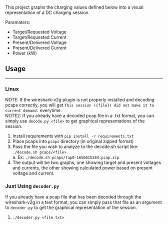 This project graphs the charging values defined below into a visual representation of a DC charging session.

Paramaters:
- Target/Requested Voltage
- Target/Requested Current
- Present/Delivered Voltage
- Present/Delivered Current
- Power (kW)

## Usage
------------------------------------------------------------

### Linux

NOTE: If the wireshark-v2g plugin is not properly installed and decoding pcaps correctly, you will get `This session ({file}) did not make it to current demand.` everytime.\
NOTE2: If you already have a decoded pcap file in a .txt format, you can simply use `decode.py <file>` to get graphical representations of the session.
1. Install requirements with `pip install -r requirements.txt`
2. Place pcaps into `pcaps` directory (in original zipped format)
3. Pass the file you wish to analyze to the decode.sh script like: `./decode.sh pcaps/<file>`\
  a. Ex: `./decode.sh pcaps/tap0-1656615284.pcap.zip`
4. The output will be two graphs, one showing target and present voltages and currents, the other showing calculated power based on present voltage and current.


### Just Using `decoder.py`

If you already have a pcap file that has been decoded through the wireshark-v2g in a text format, you can simply pass that file as an argument to `decoder.py` to get the graphical representation of the session.

1. `./decoder.py <file.txt>`
